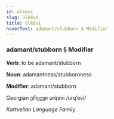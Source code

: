 ```yaml
---
id: ülkëvi
slug: ülkëvi
title: ülkëvi
hoverText: adamant/stubborn § Modifier
---
```


### adamant/stubborn § Modifier

**Verb**: to be adamant/stubborn

**Noun**: adamantness/stubbornness

**Modifier**: adamant/stubborn

Georgian ურყევი urq̇evi /urqʼevi/

*Kartvelian Language Family*